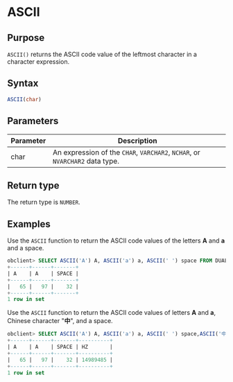 # ASCII

## Purpose

`ASCII()` returns the ASCII code value of the leftmost character in a character expression.

## Syntax

```sql
ASCII(char)
```

## Parameters

| Parameter | Description |
|------|---------------------------------------------------|
| char | An expression of the `CHAR`, `VARCHAR2`, `NCHAR`, or `NVARCHAR2` data type.  |

## Return type

The return type is `NUMBER`.

## Examples

Use the `ASCII` function to return the ASCII code values of the letters **A** and **a** and a space.

```sql
obclient> SELECT ASCII('A') A, ASCII('a') a, ASCII(' ') space FROM DUAL;
+------+------+-------+
| A    | A    | SPACE |
+------+------+-------+
|   65 |   97 |    32 |
+------+------+-------+
1 row in set
```

Use the `ASCII` function to return the ASCII code values of letters **A** and **a**, Chinese character "**中**", and a space.

```sql
obclient> SELECT ASCII('A') A, ASCII('a') a, ASCII(' ') space,ASCII('中') hz FROM DUAL;
+------+------+-------+----------+
| A    | A    | SPACE | HZ       |
+------+------+-------+----------+
|   65 |   97 |    32 | 14989485 |
+------+------+-------+----------+
1 row in set
```
